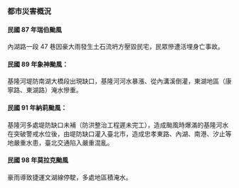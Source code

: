 ### 都市災害概況

#### 民國 87 年瑞伯颱風

內湖路一段 47 巷因豪大雨發生土石流坍方壓毀民宅，民眾慘遭活埋身亡事故。

#### 民國 89 年象神颱風：

基隆河堤防南湖大橋段出現缺口，基隆河河水暴漲、從內溝溪倒灌，東湖地區（康寧路、東湖路）淹水慘重。

#### 民國 91 年納莉颱風：

基隆河多處堤防缺口未補（防洪整治工程遲未完工），造成颱風時爆滿的基隆河水在突破警戒水位後，由堤防缺口灌入臺北市，造成忠孝東路、內湖、南港、汐止等地嚴重水患，臺北交通陷入嚴重混亂。

#### 民國 98 年莫拉克颱風

豪雨導致捷運文湖線停駛，多處地區積淹水。

